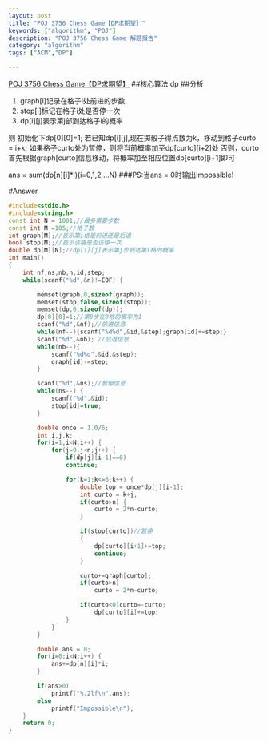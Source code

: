 ```yaml
---
layout: post
title: "POJ 3756 Chess Game【DP求期望】"
keywords: ["algorithm", "POJ"]
description: "POJ 3756 Chess Game 解题报告"
category: "algorithm"
tags: ["ACM","DP"]

---
```

[POJ 3756 Chess Game【DP求期望】](http://poj.org/problem?id=3756)
##核心算法 
     dp
##分析
1. graph[i]记录在格子i处前进的步数
2. stop[i]标记在格子i处是否停一次
3. dp[i][j]表示第j部到达格子i的概率

则  初始化下dp[0][0]=1;
若已知dp[i][j],现在掷骰子得点数为k，移动到格子curto = i+k;
如果格子curto处为暂停，则将当前概率加至dp[curto][i+2]处
否则，curto 首先根据graph[curto]信息移动，将概率加至相应位置dp[curto][i+1]即可

  ans = sum(dp[n][i]*i)(i=0,1,2,...N)
###PS:当ans = 0时输出Impossible!


#Answer
```c++
#include<stdio.h>
#include<string.h>
const int N = 1001;//最多需要步数
const int M =105;//格子数
int graph[M];//表示第i格是前进还是后退
bool stop[M];//表示该格是否该停一次
double dp[M][N];//dp[i][j]表示第j步到达第i格的概率
int main()
{
    int nf,ns,nb,n,id,step;
    while(scanf("%d",&n)!=EOF) {

        memset(graph,0,sizeof(graph));
        memset(stop,false,sizeof(stop));
        memset(dp,0,sizeof(dp));
        dp[0][0]=1;//第0步在0格的概率为1
        scanf("%d",&nf);//前进信息
        while(nf--){scanf("%d%d",&id,&step);graph[id]+=step;}
        scanf("%d",&nb); //后退信息
        while(nb--){
            scanf("%d%d",&id,&step);
            graph[id]-=step;
        }

        scanf("%d",&ns);//暂停信息
        while(ns--) {
            scanf("%d",&id);
            stop[id]=true;
        }

        double once = 1.0/6;
        int i,j,k;
        for(i=1;i<N;i++) {
            for(j=0;j<n;j++) {
                if(dp[j][i-1]==0)
                continue;

                for(k=1;k<=6;k++) {
                    double top = once*dp[j][i-1];
                    int curto = k+j;
                    if(curto>n) {
                        curto = 2*n-curto;
                    }

                    if(stop[curto])//暂停
                    {
                        dp[curto][i+1]+=top;
                        continue;
                    }

                    curto+=graph[curto];
                    if(curto>n)
                        curto = 2*n-curto;

                    if(curto<0)curto=-curto;
                        dp[curto][i]+=top;
                }
            }
        }

        double ans = 0;
        for(i=0;i<N;i++) {
            ans+=dp[n][i]*i;
        }

        if(ans>0)
            printf("%.2lf\n",ans);
        else
            printf("Impossible\n");
    }
    return 0;
}
```

